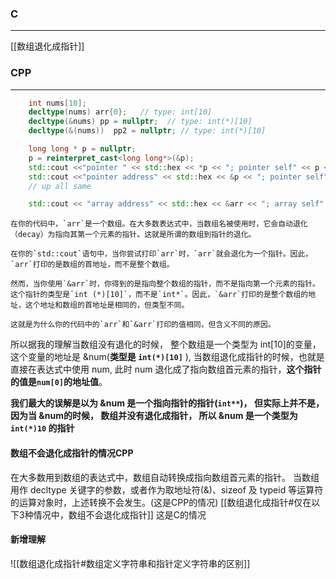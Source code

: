
### C
---
[[数组退化成指针]]

### CPP
---

```cpp
    int nums[10];
    decltype(nums) arr{0};   // type: int[10]
    decltype(&nums) pp = nullptr;  // type: int(*)[10]
    decltype(&(nums))  pp2 = nullptr; // type: int(*)[10]

    long long * p = nullptr;
    p = reinterpret_cast<long long*>(&p);
    std::cout <<"pointer " << std::hex << *p << "; pointer self" << p << std::endl;
    std::cout <<"pointer address" << std::hex << &p << "; pointer self" << p << std::endl;
    // up all same

    std::cout << "array address" << std::hex << &arr << "; array self" << arr << std::endl;

```

```
在你的代码中，`arr`是一个数组。在大多数表达式中，当数组名被使用时，它会自动退化（decay）为指向其第一个元素的指针。这就是所谓的数组到指针的退化。

在你的`std::cout`语句中，当你尝试打印`arr`时，`arr`就会退化为一个指针。因此，`arr`打印的是数组的首地址，而不是整个数组。

然而，当你使用`&arr`时，你得到的是指向整个数组的指针，而不是指向第一个元素的指针。这个指针的类型是`int (*)[10]`，而不是`int*`。因此，`&arr`打印的是整个数组的地址，这个地址和数组的首地址是相同的，但类型不同。

这就是为什么你的代码中的`arr`和`&arr`打印的值相同，但含义不同的原因。
```

所以据我的理解当数组没有退化的时候， 整个数组是一个类型为 int[10]的变量， 这个变量的地址是 &num(**类型是 `int(*)[10]`** ), 当数组退化成指针的时候，也就是直接在表达式中使用 num, 此时 num 退化成了指向数组首元素的指针，**这个指针的值是`num[0]`的地址值**。

**我们最大的误解是以为 &num 是一个指向指针的指针(`int**`)， 但实际上并不是， 因为当 &num的时候， 数组并没有退化成指针， 所以 &num 是一个类型为  `int(*)10` 的指针**

#### 数组不会退化成指针的情况CPP
在大多数用到数组的表达式中，数组自动转换成指向数组首元素的指针。
当数组用作 decltype 关键字的参数，或者作为取地址符(&)、sizeof 及 typeid 等运算符的运算对象时，上述转换不会发生。(这是CPP的情况)
[[数组退化成指针#仅在以下3种情况中，数组不会退化成指针]]  这是C的情况

#### 新增理解
![[数组退化成指针#数组定义字符串和指针定义字符串的区别]]



